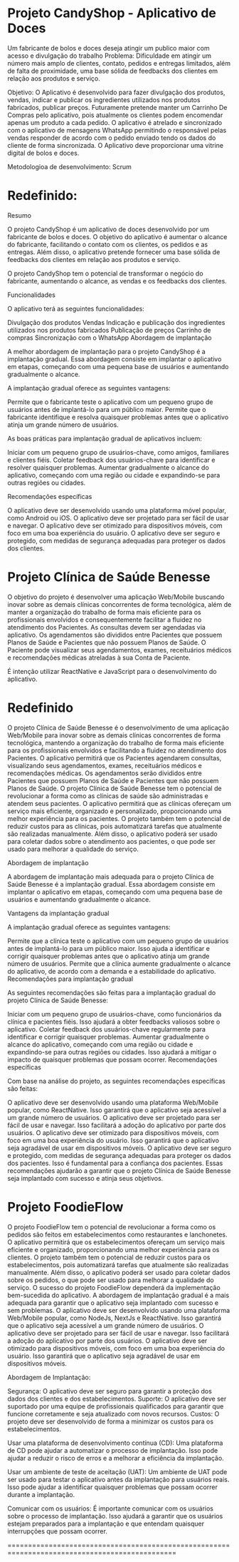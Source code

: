 # Projeto CandyShop  - Aplicativo de Doces

Um fabricante de bolos e doces deseja atingir um publico maior com acesso e divulgação do trabalho
Problema: Dificuldade em atingir um número mais amplo de clientes, contato, pedidos e entregas limitados, além de falta de proximidade, uma base sólida de feedbacks dos clientes em relação aos produtos e serviço.

Objetivo:
O Aplicativo é desenvolvido para fazer divulgação dos produtos, vendas, indicar e publicar os ingredientes utilizados nos produtos fabricados, publicar preços.
Futuramente pretende manter um Carrinho De Compras pelo aplicativo, pois atualmente os clientes podem encomendar apenas um produto a cada pedido.
O aplicativo é atrelado e sincronizado com o aplicativo de mensagens WhatsApp permitindo o responsável pelas vendas responder de acordo com o pedido enviado tendo os dados do cliente de forma sincronizada.
O Aplicativo deve proporcionar uma vitrine digital de bolos e doces.

Metodologioa de desenvolvimento:
Scrum

# Redefinido:

Resumo

O projeto CandyShop é um aplicativo de doces desenvolvido por um fabricante de bolos e doces. O objetivo do aplicativo é aumentar o alcance do fabricante, facilitando o contato com os clientes, os pedidos e as entregas. Além disso, o aplicativo pretende fornecer uma base sólida de feedbacks dos clientes em relação aos produtos e serviço.

O projeto CandyShop tem o potencial de transformar o negócio do fabricante, aumentando o alcance, as vendas e os feedbacks dos clientes.

Funcionalidades

O aplicativo terá as seguintes funcionalidades:

Divulgação dos produtos
Vendas
Indicação e publicação dos ingredientes utilizados nos produtos fabricados
Publicação de preços
Carrinho de compras
Sincronização com o WhatsApp
Abordagem de implantação

A melhor abordagem de implantação para o projeto CandyShop é a implantação gradual. Essa abordagem consiste em implantar o aplicativo em etapas, começando com uma pequena base de usuários e aumentando gradualmente o alcance.

A implantação gradual oferece as seguintes vantagens:

Permite que o fabricante teste o aplicativo com um pequeno grupo de usuários antes de implantá-lo para um público maior.
Permite que o fabricante identifique e resolva quaisquer problemas antes que o aplicativo atinja um grande número de usuários.

As boas práticas para implantação gradual de aplicativos incluem:

Iniciar com um pequeno grupo de usuários-chave, como amigos, familiares e clientes fiéis.
Coletar feedback dos usuários-chave para identificar e resolver quaisquer problemas.
Aumentar gradualmente o alcance do aplicativo, começando com uma região ou cidade e expandindo-se para outras regiões ou cidades.

Recomendações específicas

O aplicativo deve ser desenvolvido usando uma plataforma móvel popular, como Android ou iOS.
O aplicativo deve ser projetado para ser fácil de usar e navegar.
O aplicativo deve ser otimizado para dispositivos móveis, com foco em uma boa experiência do usuário.
O aplicativo deve ser seguro e protegido, com medidas de segurança adequadas para proteger os dados dos clientes.


# Projeto Clínica de Saúde Benesse

O objetivo do projeto é desenvolver uma aplicação Web/Mobile buscando inovar sobre as demais clínicas concorrentes de forma tecnológica, além de manter a organização do trabalho de forma mais eficiente para os profissionais envolvidos e consequentemente facilitar a fluidez no atendimento dos Pacientes.
As consultas devem ser agendadas via aplicativo.
Os agendamentos são divididos entre Pacientes que possuem Planos de Saúde e Pacientes que não possuem Planos de Saúde.
O Paciente pode visualizar seus agendamentos, exames, receituários médicos e recomendações médicas atreladas à sua Conta de Paciente.

É intenção utilizar ReactNative e JavaScript para o desenvolvimento do aplicativo.

# Redefinido

O projeto Clínica de Saúde Benesse é o desenvolvimento de uma aplicação Web/Mobile para inovar sobre as demais clínicas concorrentes de forma tecnológica, mantendo a organização do trabalho de forma mais eficiente para os profissionais envolvidos e facilitando a fluidez no atendimento dos Pacientes.
O aplicativo permitirá que os Pacientes agendarem consultas, visualizando seus agendamentos, exames, receituários médicos e recomendações médicas.
Os agendamentos serão divididos entre Pacientes que possuem Planos de Saúde e Pacientes que não possuem Planos de Saúde.
O projeto Clínica de Saúde Benesse tem o potencial de revolucionar a forma como as clínicas de saúde são administradas e atendem seus pacientes. O aplicativo permitirá que as clínicas ofereçam um serviço mais eficiente, organizado e personalizado, proporcionando uma melhor experiência para os pacientes.
O projeto também tem o potencial de reduzir custos para as clínicas, pois automatizará tarefas que atualmente são realizadas manualmente. Além disso, o aplicativo poderá ser usado para coletar dados sobre o atendimento aos pacientes, o que pode ser usado para melhorar a qualidade do serviço.

Abordagem de implantação

A abordagem de implantação mais adequada para o projeto Clínica de Saúde Benesse é a implantação gradual. Essa abordagem consiste em implantar o aplicativo em etapas, começando com uma pequena base de usuários e aumentando gradualmente o alcance.

Vantagens da implantação gradual

A implantação gradual oferece as seguintes vantagens:

Permite que a clínica teste o aplicativo com um pequeno grupo de usuários antes de implantá-lo para um público maior. Isso ajuda a identificar e corrigir quaisquer problemas antes que o aplicativo atinja um grande número de usuários.
Permite que a clínica aumente gradualmente o alcance do aplicativo, de acordo com a demanda e a estabilidade do aplicativo.
Recomendações para implantação gradual

As seguintes recomendações são feitas para a implantação gradual do projeto Clínica de Saúde Benesse:

Iniciar com um pequeno grupo de usuários-chave, como funcionários da clínica e pacientes fiéis. Isso ajudará a obter feedbacks valiosos sobre o aplicativo.
Coletar feedback dos usuários-chave regularmente para identificar e corrigir quaisquer problemas.
Aumentar gradualmente o alcance do aplicativo, começando com uma região ou cidade e expandindo-se para outras regiões ou cidades. Isso ajudará a mitigar o impacto de quaisquer problemas que possam ocorrer.
Recomendações específicas

Com base na análise do projeto, as seguintes recomendações específicas são feitas:

O aplicativo deve ser desenvolvido usando uma plataforma Web/Mobile popular, como ReactNative. Isso garantirá que o aplicativo seja acessível a um grande número de usuários.
O aplicativo deve ser projetado para ser fácil de usar e navegar. Isso facilitará a adoção do aplicativo por parte dos usuários.
O aplicativo deve ser otimizado para dispositivos móveis, com foco em uma boa experiência do usuário. Isso garantirá que o aplicativo seja agradável de usar em dispositivos móveis.
O aplicativo deve ser seguro e protegido, com medidas de segurança adequadas para proteger os dados dos pacientes. Isso é fundamental para a confiança dos pacientes.
Essas recomendações ajudarão a garantir que o projeto Clínica de Saúde Benesse seja implantado com sucesso e atinja seus objetivos.


# Projeto FoodieFlow

O projeto FoodieFlow tem o potencial de revolucionar a forma como os pedidos são feitos em estabelecimentos como restaurantes e lanchonetes. O aplicativo permitirá que os estabelecimentos ofereçam um serviço mais eficiente e organizado, proporcionando uma melhor experiência para os clientes.
O projeto também tem o potencial de reduzir custos para os estabelecimentos, pois automatizará tarefas que atualmente são realizadas manualmente. Além disso, o aplicativo poderá ser usado para coletar dados sobre os pedidos, o que pode ser usado para melhorar a qualidade do serviço.
O sucesso do projeto FoodieFlow dependerá da implementação bem-sucedida do aplicativo. A abordagem de implantação gradual é a mais adequada para garantir que o aplicativo seja implantado com sucesso e sem problemas.
O aplicativo deve ser desenvolvido usando uma plataforma Web/Mobile popular, como NodeJs, NextJs e ReactNative. Isso garantirá que o aplicativo seja acessível a um grande número de usuários.
O aplicativo deve ser projetado para ser fácil de usar e navegar. Isso facilitará a adoção do aplicativo por parte dos usuários.
O aplicativo deve ser otimizado para dispositivos móveis, com foco em uma boa experiência do usuário. Isso garantirá que o aplicativo seja agradável de usar em dispositivos móveis.

Abordagem de Implantação:

Segurança: O aplicativo deve ser seguro para garantir a proteção dos dados dos clientes e dos estabelecimentos.
Suporte: O aplicativo deve ser suportado por uma equipe de profissionais qualificados para garantir que funcione corretamente e seja atualizado com novos recursos.
Custos: O projeto deve ser desenvolvido de forma a minimizar os custos para os estabelecimentos.

Usar uma plataforma de desenvolvimento contínua (CD): Uma plataforma de CD pode ajudar a automatizar o processo de implantação. Isso pode ajudar a reduzir o risco de erros e a melhorar a eficiência da implantação.

Usar um ambiente de teste de aceitação (UAT): Um ambiente de UAT pode ser usado para testar o aplicativo antes da implantação para usuários reais. Isso pode ajudar a identificar quaisquer problemas que possam ocorrer durante a implantação.

Comunicar com os usuários: É importante comunicar com os usuários sobre o processo de implantação. Isso ajudará a garantir que os usuários estejam preparados para a implantação e que entendam quaisquer interrupções que possam ocorrer.



===============================================================================================

